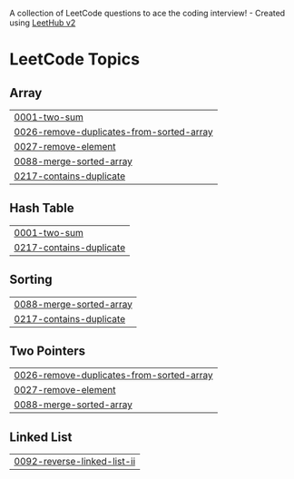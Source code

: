 A collection of LeetCode questions to ace the coding interview! - Created using [LeetHub v2](https://github.com/arunbhardwaj/LeetHub-2.0)
<!---LeetCode Topics Start-->
# LeetCode Topics
## Array
|  |
| ------- |
| [0001-two-sum](https://github.com/daviddzwu/LeetCode/tree/master/0001-two-sum) |
| [0026-remove-duplicates-from-sorted-array](https://github.com/daviddzwu/LeetCode/tree/master/0026-remove-duplicates-from-sorted-array) |
| [0027-remove-element](https://github.com/daviddzwu/LeetCode/tree/master/0027-remove-element) |
| [0088-merge-sorted-array](https://github.com/daviddzwu/LeetCode/tree/master/0088-merge-sorted-array) |
| [0217-contains-duplicate](https://github.com/daviddzwu/LeetCode/tree/master/0217-contains-duplicate) |
## Hash Table
|  |
| ------- |
| [0001-two-sum](https://github.com/daviddzwu/LeetCode/tree/master/0001-two-sum) |
| [0217-contains-duplicate](https://github.com/daviddzwu/LeetCode/tree/master/0217-contains-duplicate) |
## Sorting
|  |
| ------- |
| [0088-merge-sorted-array](https://github.com/daviddzwu/LeetCode/tree/master/0088-merge-sorted-array) |
| [0217-contains-duplicate](https://github.com/daviddzwu/LeetCode/tree/master/0217-contains-duplicate) |
## Two Pointers
|  |
| ------- |
| [0026-remove-duplicates-from-sorted-array](https://github.com/daviddzwu/LeetCode/tree/master/0026-remove-duplicates-from-sorted-array) |
| [0027-remove-element](https://github.com/daviddzwu/LeetCode/tree/master/0027-remove-element) |
| [0088-merge-sorted-array](https://github.com/daviddzwu/LeetCode/tree/master/0088-merge-sorted-array) |
## Linked List
|  |
| ------- |
| [0092-reverse-linked-list-ii](https://github.com/daviddzwu/LeetCode/tree/master/0092-reverse-linked-list-ii) |
<!---LeetCode Topics End-->